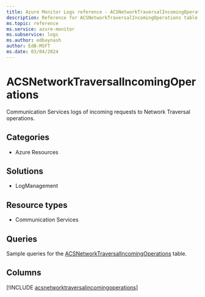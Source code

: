 ```yaml
---
title: Azure Monitor Logs reference - ACSNetworkTraversalIncomingOperations
description: Reference for ACSNetworkTraversalIncomingOperations table in Azure Monitor Logs.
ms.topic: reference
ms.service: azure-monitor
ms.subservice: logs
ms.author: edbaynash
author: EdB-MSFT
ms.date: 03/04/2024
---
```


# ACSNetworkTraversalIncomingOperations

Communication Services logs of incoming requests to Network Traversal operations.


## Categories

- Azure Resources

## Solutions

- LogManagement

## Resource types

- Communication Services

## Queries

 Sample queries for the [ACSNetworkTraversalIncomingOperations](/azure/azure-monitor/reference/queries/acsnetworktraversalincomingoperations) table.


## Columns
  
[!INCLUDE [acsnetworktraversalincomingoperations](.././tables/includes/acsnetworktraversalincomingoperations-include.md)]
